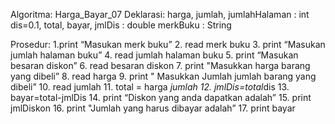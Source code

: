 Algoritma: Harga_Bayar_07
Deklarasi: 
harga, jumlah, jumlahHalaman	    : int 
dis=0.1, total, bayar, jmlDis 		: double 
merkBuku 				            : String

Prosedur: 
1.print “Masukan merk buku”
2. read merk buku
3. print “Masukan jumlah halaman buku”
4. read jumlah halaman buku
5. print “Masukan besaran diskon”
6. read besaran diskon
7. print "Masukkan harga barang yang dibeli” 
8. read harga 
9. print " Masukkan Jumlah jumlah barang yang dibeli” 
10. read jumlah 
11. total = harga *jumlah 
12. jmlDis=total*dis 
13. bayar=total-jmlDis 
14. print “Diskon yang anda dapatkan adalah” 
15. print jmlDiskon 
16. print "Jumlah yang harus dibayar adalah” 
17. print bayar
